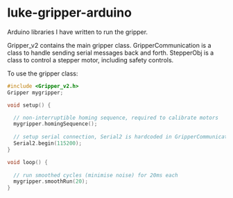 # luke-gripper-arduino

Arduino libraries I have written to run the gripper.

Gripper_v2 contains the main gripper class. GripperCommunication is a class to handle sending serial messages back and forth. StepperObj is a class to control a stepper motor, including safety controls.

To use the gripper class:

```c++
#include <Gripper_v2.h>
Gripper mygripper;

void setup() {

  // non-interruptible homing sequence, required to calibrate motors
  mygripper.homingSequence();
  
  // setup serial connection, Serial2 is hardcoded in GripperCommunication as a global
  Serial2.begin(115200);
}

void loop() {
  
  // run smoothed cycles (minimise noise) for 20ms each
  mygripper.smoothRun(20);
}
```
